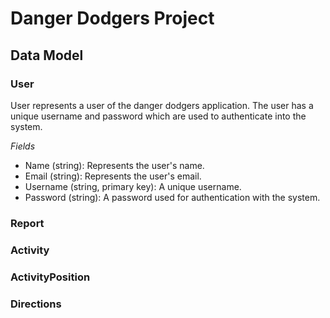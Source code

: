 # Danger Dodgers Project

## Data Model

### User

User represents a user of the danger dodgers application. The user has a unique username and password which are used to authenticate into the system.

_Fields_
- Name (string): Represents the user's name.
- Email (string): Represents the user's email.
- Username (string, primary key): A unique username.
- Password (string): A password used for authentication with the system.

### Report

### Activity

### ActivityPosition

### Directions